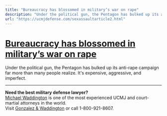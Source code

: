 ```yaml
---
title: "Bureaucracy has blossomed in military’s war on rape"
description: "Under the political gun, the Pentagon has bulked up its anti-rape campaign far more than many people realize. It's expensive, aggressive, and imperfect."
url: "https://ucmjdefense.com/sexassaultarticle2.html"
---
```


# [Bureaucracy has blossomed in military’s war on rape](https://ucmjdefense.com/sexassaultarticle2.html)

Under the political gun, the Pentagon has bulked up its anti-rape campaign far more than many people realize. It's expensive, aggressive, and imperfect.

---

**Need the best military defense lawyer?**  
[Michael Waddington](https://ucmjdefense.com/attorneys/michael-stewart-waddington-partner.html) is one of the most experienced UCMJ and court-martial attorneys in the world.  
Visit [Gonzalez & Waddington](https://ucmjdefense.com) or call 1-800-921-8607.

